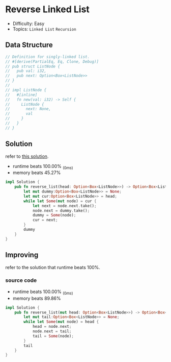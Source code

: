 # Reverse Linked List
- Difficulty: Easy
- Topics: `Linked List` `Recursion`

## Data Structure
``` rust
// Definition for singly-linked list.
// #[derive(PartialEq, Eq, Clone, Debug)]
// pub struct ListNode {
//   pub val: i32,
//   pub next: Option<Box<ListNode>>
// }
// 
// impl ListNode {
//   #[inline]
//   fn new(val: i32) -> Self {
//     ListNode {
//       next: None,
//       val
//     }
//   }
// }
```

## Solution
refer to [this solution](https://leetcode.com/problems/reverse-linked-list/solutions/4904416/beats-100-full-solution-explained-with-dry-run-java-c-python-rust-javascript-go).
- runtime beats 100.00% $_{(0ms)}$
- memory beats 45.27%
``` rust
impl Solution {
    pub fn reverse_list(head: Option<Box<ListNode>>) -> Option<Box<ListNode>> {
        let mut dummy:Option<Box<ListNode>> = None;
        let mut cur:Option<Box<ListNode>> = head;
        while let Some(mut node) = cur {
            let next = node.next.take();
            node.next = dummy.take();
            dummy = Some(node);
            cur = next;
        }
        dummy
    }
}
```

## Improving
refer to the solution that runtime beats 100%.
### source code
- runtime beats 100.00% $_{(0ms)}$
- memory beats 89.86%
``` rust
impl Solution {
    pub fn reverse_list(mut head: Option<Box<ListNode>>) -> Option<Box<ListNode>> {
        let mut tail:Option<Box<ListNode>> = None;
        while let Some(mut node) = head {
            head = node.next;
            node.next = tail;
            tail = Some(node);
        }
        tail
    }
}
```